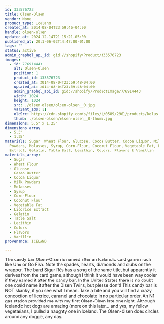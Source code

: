 ```yaml
---
id: 333576723
title: Olsen-Olsen
vendor: None
product_type: Iceland
created_at: 2014-08-04T23:59:46-04:00
handle: olsen-olsen
updated_at: 2024-12-14T21:15:21-05:00
published_at: 2011-06-02T14:47:00-04:00
tags: ""
status: active
admin_graphql_api_id: gid://shopify/Product/333576723
images:
  - id: 776914443
    alt: Olsen-Olsen
    position: 1
    product_id: 333576723
    created_at: 2014-08-04T23:59:48-04:00
    updated_at: 2014-08-04T23:59:48-04:00
    admin_graphql_api_id: gid://shopify/ProductImage/776914443
    width: 1024
    height: 1024
    src: ./olsen-olsen/olsen-olsen__0.jpg
    variant_ids: []
    oldSrc: https://cdn.shopify.com/s/files/1/0589/2901/products/kolus_olsen_olsen.jpeg?v=1407211188
    thumb: ./olsen-olsen/olsen-olsen__0-thumb.jpg
dimensions: 5.5" x 1.25"
dimensions_array:
  - 5.5"
  - 1.25"
materials: Sugar, Wheat Flour, Glucose, Cocoa Butter, Cocoa Liquor, Milk
  Powders, Molasses, Syrup, Corn-Flour, Coconut Flour, Vegetable Fat, Licorice
  Extract, Gelatin, Table Salt, Lecithin, Colors, Flavors & Vanillin
materials_array:
  - Sugar
  - Wheat Flour
  - Glucose
  - Cocoa Butter
  - Cocoa Liquor
  - Milk Powders
  - Molasses
  - Syrup
  - Corn-Flour
  - Coconut Flour
  - Vegetable Fat
  - Licorice Extract
  - Gelatin
  - Table Salt
  - Lecithin
  - Colors
  - Flavors
  - Vanillin
provenance: ICELAND

---
```


The candy bar Olsen-Olsen is named after an Icelandic card game much like Uno or Go Fish. Note the spades, hearts, diamonds and clubs on the wrapper. The band Sigur Rós has a song of the same title, but apparently it derives from the card game, although I think it would have been way cooler if they named it after the candy bar. In the United States there is no doubt one could name it after the Olsen Twins, but please don’t! This candy bar is NOT skanky, if you see what I mean. Take a bite and you will find a crazy concoction of licorice, caramel and chocolate in no particular order. An N1 gas station provided me with my first Olsen-Olsen late one night. Although Icelandic hot dogs are amazing (more on this later… and yes, my fellow vegetarians, I pulled a naughty one in Iceland. The Olsen-Olsen does circles around any doggie, any day.